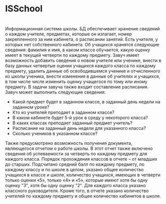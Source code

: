 # ISSchool
#
Информационная система школы.
БД обеспечивает хранение сведений о каждом учителе, предметах, которые он излагает, номер закрепленного за ним кабинета, о расписании занятий. 
Есть учителя, у которых нет собственного кабинета. Об учащихся хранятся следующие сведения: фамилия и имя, в каком классе обучается, какую оценку имеет в текущей четверти по каждому предмету. 
Завуч имеет возможность добавить сведения о новом учителе или ученике, внести в базу данных четвертые оценки учащихся каждого класса по каждому предмету, удалить данные об освободившемся ученике и отчисленного из школы ученика, внести изменения в данные об учителях и учащихся, в том числе числе изменить оценку учащегося по тому или иному предмету. 
В задачи завуча также входит составление расписания. Завуч может выполнить следующие сведения:
- Какой предмет будет в заданном классе, в заданный день недели на заданном уроке?
- Кто из учителей преподает в заданном классе?
- В каком кабинете будет 5-й урок в среду у некоторого класса?
- В каких классах преподает заданный предмет учитель?
- Расписание на заданный день недели для указанного класса?
- Сколько учеников в указанном классе?

Также предусмотрено возможность получения документа, являющегося отчетом о работе школы. 
В этот отчет также включено сведения об успеваемости за четверть по каждому предмету для каждого класса. 
Порядок прохождения классов в отчете – от младших до старших. Подсчитано средний балл по каждому предмету, по каждому классу и по школе в целом, указано общее количество учащихся в классе и школе, количество учащихся, имеющих в четверти только оценки «5», только «4» и «5», которые имеют хотя бы одну оценку "3", хотя бы одну оценку "2". 
Для каждого класса указано классного руководителя. Кроме того, в отчете указано количество учителей по каждому предмету и общее количество кабинетов в школе.
